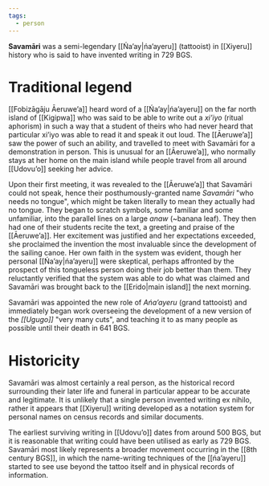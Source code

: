 ```yaml
---
tags:
  - person
---
```

**Savamāri** was a semi-legendary [[Ńaʼay|ńaʼayeru]] (tattooist) in [[Xiyeru]] history who is said to have invented writing in 729 BGS.
# Traditional legend
[[Fobizāgāju Āeruweʼa]] heard word of a [[Ńaʼay|ńaʼayeru]] on the far north island of [[Kigipwa]] who was said to be able to write out a *xiʼiyo* (ritual aphorism) in such a way that a student of theirs who had never heard that particular xiʼiyo was able to read it and speak it out loud. The [[Āeruweʼa]] saw the power of such an ability, and travelled to meet with Savamāri for a demonstration in person. This is unusual for an [[Āeruweʼa]], who normally stays at her home on the main island while people travel from all around [[Udovuʼo]] seeking her advice.

Upon their first meeting, it was revealed to the [[Āeruweʼa]] that Savamāri could not speak, hence their posthumously-granted name *Savamāri* "who needs no tongue", which might be taken literally to mean they actually had no tongue. They began to scratch symbols, some familiar and some unfamiliar, into the parallel lines on a large *anaw* (~banana leaf). They then had one of their students recite the text, a greeting and praise of the [[Āeruweʼa]]. Her excitement was justified and her expectations exceeded, she proclaimed the invention the most invaluable since the development of the sailing canoe. Her own faith in the system was evident, though her personal [[Ńaʼay|ńaʼayeru]] were skeptical, perhaps affronted by the prospect of this tongueless person doing their job better than them. They reluctantly verified that the system was able to do what was claimed and Savamāri was brought back to the [[Erido|main island]] the next morning.

Savamāri was appointed the new role of *Ańaʼayeru* (grand tattooist) and immediately began work overseeing the development of a new version of the *[[Ugugo]]* "very many cuts", and teaching it to as many people as possible until their death in 641 BGS.
# Historicity
Savamāri was almost certainly a real person, as the historical record surrounding their later life and funeral in particular appear to be accurate and legitimate. It is unlikely that a single person invented writing ex nihilo, rather it appears that [[Xiyeru]] writing developed as a notation system for personal names on census records and similar documents.

The earliest surviving writing in [[Udovuʼo]] dates from around 500 BGS, but it is reasonable that writing could have been utilised as early as 729 BGS. Savamāri most likely represents a broader movement occurring in the [[8th century BGS]], in which the name-writing techniques of the [[ńaʼayeru]] started to see use beyond the tattoo itself and in physical records of information.